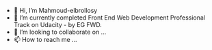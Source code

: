 - 👋 Hi, I’m Mahmoud-elbrollosy
- 🌱 I’m currently completed Front End Web Development Professional Track on Udacity - by EG FWD.
- 💞️ I’m looking to collaborate on ...
- 📫 How to reach me ...

<!---
m-elbrollosy/m-elbrollosy is a ✨ special ✨ repository because its `README.md` (this file) appears on your GitHub profile.
You can click the Preview link to take a look at your changes.
--->
